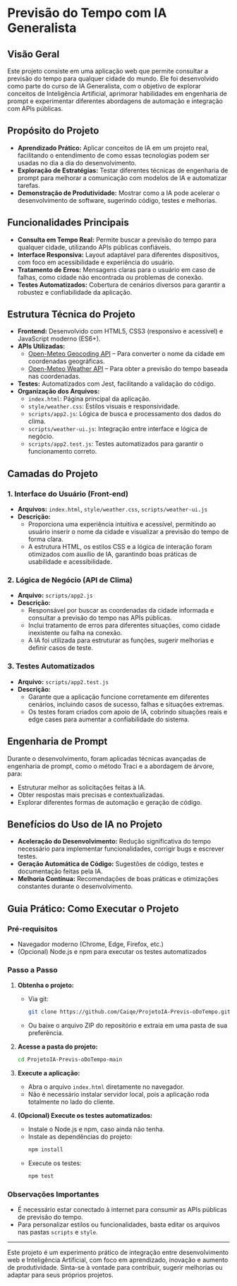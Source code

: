 # Previsão do Tempo com IA Generalista

## Visão Geral
Este projeto consiste em uma aplicação web que permite consultar a previsão do tempo para qualquer cidade do mundo. Ele foi desenvolvido como parte do curso de IA Generalista, com o objetivo de explorar conceitos de Inteligência Artificial, aprimorar habilidades em engenharia de prompt e experimentar diferentes abordagens de automação e integração com APIs públicas.

## Propósito do Projeto
- **Aprendizado Prático:** Aplicar conceitos de IA em um projeto real, facilitando o entendimento de como essas tecnologias podem ser usadas no dia a dia do desenvolvimento.
- **Exploração de Estratégias:** Testar diferentes técnicas de engenharia de prompt para melhorar a comunicação com modelos de IA e automatizar tarefas.
- **Demonstração de Produtividade:** Mostrar como a IA pode acelerar o desenvolvimento de software, sugerindo código, testes e melhorias.

## Funcionalidades Principais
- **Consulta em Tempo Real:** Permite buscar a previsão do tempo para qualquer cidade, utilizando APIs públicas confiáveis.
- **Interface Responsiva:** Layout adaptável para diferentes dispositivos, com foco em acessibilidade e experiência do usuário.
- **Tratamento de Erros:** Mensagens claras para o usuário em caso de falhas, como cidade não encontrada ou problemas de conexão.
- **Testes Automatizados:** Cobertura de cenários diversos para garantir a robustez e confiabilidade da aplicação.

## Estrutura Técnica do Projeto
- **Frontend:** Desenvolvido com HTML5, CSS3 (responsivo e acessível) e JavaScript moderno (ES6+).
- **APIs Utilizadas:**
  - [Open-Meteo Geocoding API](https://open-meteo.com/) – Para converter o nome da cidade em coordenadas geográficas.
  - [Open-Meteo Weather API](https://open-meteo.com/) – Para obter a previsão do tempo baseada nas coordenadas.
- **Testes:** Automatizados com Jest, facilitando a validação do código.
- **Organização dos Arquivos:**
  - `index.html`: Página principal da aplicação.
  - `style/weather.css`: Estilos visuais e responsividade.
  - `scripts/app2.js`: Lógica de busca e processamento dos dados do clima.
  - `scripts/weather-ui.js`: Integração entre interface e lógica de negócio.
  - `scripts/app2.test.js`: Testes automatizados para garantir o funcionamento correto.

## Camadas do Projeto

### 1. Interface do Usuário (Front-end)
- **Arquivos:** `index.html`, `style/weather.css`, `scripts/weather-ui.js`
- **Descrição:** 
  - Proporciona uma experiência intuitiva e acessível, permitindo ao usuário inserir o nome da cidade e visualizar a previsão do tempo de forma clara.
  - A estrutura HTML, os estilos CSS e a lógica de interação foram otimizados com auxílio de IA, garantindo boas práticas de usabilidade e acessibilidade.

### 2. Lógica de Negócio (API de Clima)
- **Arquivo:** `scripts/app2.js`
- **Descrição:** 
  - Responsável por buscar as coordenadas da cidade informada e consultar a previsão do tempo nas APIs públicas.
  - Inclui tratamento de erros para diferentes situações, como cidade inexistente ou falha na conexão.
  - A IA foi utilizada para estruturar as funções, sugerir melhorias e definir casos de teste.

### 3. Testes Automatizados
- **Arquivo:** `scripts/app2.test.js`
- **Descrição:** 
  - Garante que a aplicação funcione corretamente em diferentes cenários, incluindo casos de sucesso, falhas e situações extremas.
  - Os testes foram criados com apoio de IA, cobrindo situações reais e edge cases para aumentar a confiabilidade do sistema.

## Engenharia de Prompt
Durante o desenvolvimento, foram aplicadas técnicas avançadas de engenharia de prompt, como o método Traci e a abordagem de árvore, para:
- Estruturar melhor as solicitações feitas à IA.
- Obter respostas mais precisas e contextualizadas.
- Explorar diferentes formas de automação e geração de código.

## Benefícios do Uso de IA no Projeto
- **Aceleração do Desenvolvimento:** Redução significativa do tempo necessário para implementar funcionalidades, corrigir bugs e escrever testes.
- **Geração Automática de Código:** Sugestões de código, testes e documentação feitas pela IA.
- **Melhoria Contínua:** Recomendações de boas práticas e otimizações constantes durante o desenvolvimento.

## Guia Prático: Como Executar o Projeto

### Pré-requisitos
- Navegador moderno (Chrome, Edge, Firefox, etc.)
- (Opcional) Node.js e npm para executar os testes automatizados

### Passo a Passo

1. **Obtenha o projeto:**
   - Via git:
     ```bash
     git clone https://github.com/Caiqe/ProjetoIA-Previs-oDoTempo.git
     ```
   - Ou baixe o arquivo ZIP do repositório e extraia em uma pasta de sua preferência.

2. **Acesse a pasta do projeto:**
   ```bash
   cd ProjetoIA-Previs-oDoTempo-main
   ```

3. **Execute a aplicação:**
   - Abra o arquivo `index.html` diretamente no navegador.
   - Não é necessário instalar servidor local, pois a aplicação roda totalmente no lado do cliente.

4. **(Opcional) Execute os testes automatizados:**
   - Instale o Node.js e npm, caso ainda não tenha.
   - Instale as dependências do projeto:
     ```bash
     npm install
     ```
   - Execute os testes:
     ```bash
     npm test
     ```

### Observações Importantes
- É necessário estar conectado à internet para consumir as APIs públicas de previsão do tempo.
- Para personalizar estilos ou funcionalidades, basta editar os arquivos nas pastas `scripts` e `style`.

---

Este projeto é um experimento prático de integração entre desenvolvimento web e Inteligência Artificial, com foco em aprendizado, inovação e aumento de produtividade. Sinta-se à vontade para contribuir, sugerir melhorias ou adaptar para seus próprios projetos.
